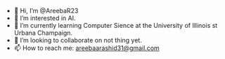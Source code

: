 - 👋 Hi, I’m @AreebaR23
- 👀 I’m interested in AI.
- 🌱 I’m currently learning Computer Sience at the University of Illinois st Urbana Champaign.
- 💞️ I’m looking to collaborate on not thing yet.
- 📫 How to reach me: areebaarashid31@gmail.com

<!---
AreebaR23/AreebaR23 is a ✨ special ✨ repository because its `README.md` (this file) appears on your GitHub profile.
You can click the Preview link to take a look at your changes.
--->

